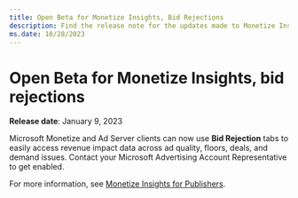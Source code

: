 ```yaml
---
title: Open Beta for Monetize Insights, Bid Rejections
description: Find the release note for the updates made to Monetize Insights.
ms.date: 10/28/2023
---
```


# Open Beta for Monetize Insights, bid rejections

**Release date**: January 9, 2023

Microsoft Monetize and Ad Server clients can now use **Bid Rejection** tabs to easily access revenue impact data across ad quality, floors, deals, and demand issues. Contact your Microsoft Advertising Account Representative to get enabled.

For more information, see [Monetize Insights for Publishers](monetize-insights-for-publishers.md).
